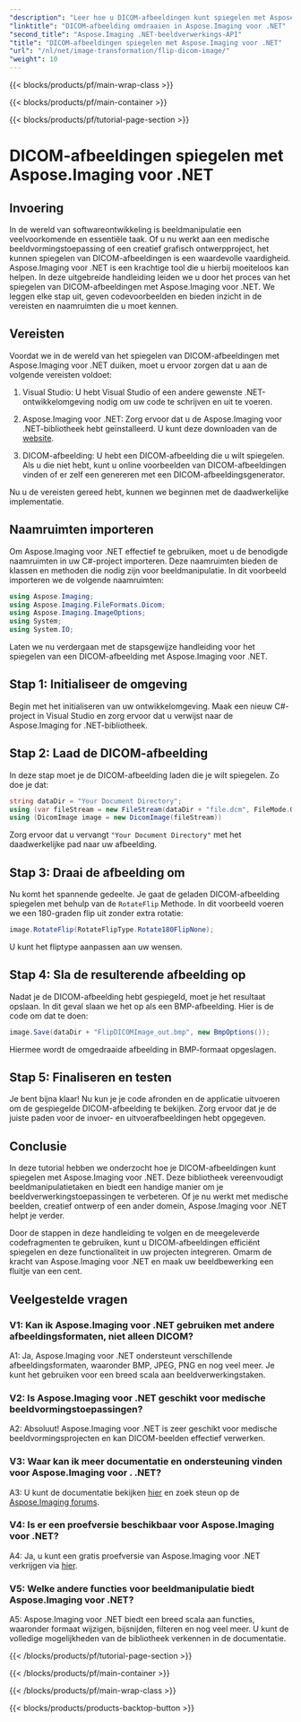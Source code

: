 ```yaml
---
"description": "Leer hoe u DICOM-afbeeldingen kunt spiegelen met Aspose.Imaging voor .NET. Eenvoudige, efficiënte beeldmanipulatie voor medische toepassingen en meer."
"linktitle": "DICOM-afbeelding omdraaien in Aspose.Imaging voor .NET"
"second_title": "Aspose.Imaging .NET-beeldverwerkings-API"
"title": "DICOM-afbeeldingen spiegelen met Aspose.Imaging voor .NET"
"url": "/nl/net/image-transformation/flip-dicom-image/"
"weight": 10
---
```


{{< blocks/products/pf/main-wrap-class >}}

{{< blocks/products/pf/main-container >}}

{{< blocks/products/pf/tutorial-page-section >}}

# DICOM-afbeeldingen spiegelen met Aspose.Imaging voor .NET

## Invoering

In de wereld van softwareontwikkeling is beeldmanipulatie een veelvoorkomende en essentiële taak. Of u nu werkt aan een medische beeldvormingstoepassing of een creatief grafisch ontwerpproject, het kunnen spiegelen van DICOM-afbeeldingen is een waardevolle vaardigheid. Aspose.Imaging voor .NET is een krachtige tool die u hierbij moeiteloos kan helpen. In deze uitgebreide handleiding leiden we u door het proces van het spiegelen van DICOM-afbeeldingen met Aspose.Imaging voor .NET. We leggen elke stap uit, geven codevoorbeelden en bieden inzicht in de vereisten en naamruimten die u moet kennen.

## Vereisten

Voordat we in de wereld van het spiegelen van DICOM-afbeeldingen met Aspose.Imaging voor .NET duiken, moet u ervoor zorgen dat u aan de volgende vereisten voldoet:

1. Visual Studio: U hebt Visual Studio of een andere gewenste .NET-ontwikkelomgeving nodig om uw code te schrijven en uit te voeren.

2. Aspose.Imaging voor .NET: Zorg ervoor dat u de Aspose.Imaging voor .NET-bibliotheek hebt geïnstalleerd. U kunt deze downloaden van de [website](https://releases.aspose.com/imaging/net/).

3. DICOM-afbeelding: U hebt een DICOM-afbeelding die u wilt spiegelen. Als u die niet hebt, kunt u online voorbeelden van DICOM-afbeeldingen vinden of er zelf een genereren met een DICOM-afbeeldingsgenerator.

Nu u de vereisten gereed hebt, kunnen we beginnen met de daadwerkelijke implementatie.

## Naamruimten importeren

Om Aspose.Imaging voor .NET effectief te gebruiken, moet u de benodigde naamruimten in uw C#-project importeren. Deze naamruimten bieden de klassen en methoden die nodig zijn voor beeldmanipulatie. In dit voorbeeld importeren we de volgende naamruimten:

```csharp
using Aspose.Imaging;
using Aspose.Imaging.FileFormats.Dicom;
using Aspose.Imaging.ImageOptions;
using System;
using System.IO;
```

Laten we nu verdergaan met de stapsgewijze handleiding voor het spiegelen van een DICOM-afbeelding met Aspose.Imaging voor .NET.

## Stap 1: Initialiseer de omgeving

Begin met het initialiseren van uw ontwikkelomgeving. Maak een nieuw C#-project in Visual Studio en zorg ervoor dat u verwijst naar de Aspose.Imaging for .NET-bibliotheek.

## Stap 2: Laad de DICOM-afbeelding

In deze stap moet je de DICOM-afbeelding laden die je wilt spiegelen. Zo doe je dat:

```csharp
string dataDir = "Your Document Directory";
using (var fileStream = new FileStream(dataDir + "file.dcm", FileMode.Open, FileAccess.Read))
using (DicomImage image = new DicomImage(fileStream))
```

Zorg ervoor dat u vervangt `"Your Document Directory"` met het daadwerkelijke pad naar uw afbeelding.

## Stap 3: Draai de afbeelding om

Nu komt het spannende gedeelte. Je gaat de geladen DICOM-afbeelding spiegelen met behulp van de `RotateFlip` Methode. In dit voorbeeld voeren we een 180-graden flip uit zonder extra rotatie:

```csharp
image.RotateFlip(RotateFlipType.Rotate180FlipNone);
```

U kunt het fliptype aanpassen aan uw wensen.

## Stap 4: Sla de resulterende afbeelding op

Nadat je de DICOM-afbeelding hebt gespiegeld, moet je het resultaat opslaan. In dit geval slaan we het op als een BMP-afbeelding. Hier is de code om dat te doen:

```csharp
image.Save(dataDir + "FlipDICOMImage_out.bmp", new BmpOptions());
```

Hiermee wordt de omgedraaide afbeelding in BMP-formaat opgeslagen.

## Stap 5: Finaliseren en testen

Je bent bijna klaar! Nu kun je je code afronden en de applicatie uitvoeren om de gespiegelde DICOM-afbeelding te bekijken. Zorg ervoor dat je de juiste paden voor de invoer- en uitvoerafbeeldingen hebt opgegeven.

## Conclusie

In deze tutorial hebben we onderzocht hoe je DICOM-afbeeldingen kunt spiegelen met Aspose.Imaging voor .NET. Deze bibliotheek vereenvoudigt beeldmanipulatietaken en biedt een handige manier om je beeldverwerkingstoepassingen te verbeteren. Of je nu werkt met medische beelden, creatief ontwerp of een ander domein, Aspose.Imaging voor .NET helpt je verder.

Door de stappen in deze handleiding te volgen en de meegeleverde codefragmenten te gebruiken, kunt u DICOM-afbeeldingen efficiënt spiegelen en deze functionaliteit in uw projecten integreren. Omarm de kracht van Aspose.Imaging voor .NET en maak uw beeldbewerking een fluitje van een cent.

## Veelgestelde vragen

### V1: Kan ik Aspose.Imaging voor .NET gebruiken met andere afbeeldingsformaten, niet alleen DICOM?
A1: Ja, Aspose.Imaging voor .NET ondersteunt verschillende afbeeldingsformaten, waaronder BMP, JPEG, PNG en nog veel meer. Je kunt het gebruiken voor een breed scala aan beeldverwerkingstaken.

### V2: Is Aspose.Imaging voor .NET geschikt voor medische beeldvormingstoepassingen?
A2: Absoluut! Aspose.Imaging voor .NET is zeer geschikt voor medische beeldvormingsprojecten en kan DICOM-beelden effectief verwerken.

### V3: Waar kan ik meer documentatie en ondersteuning vinden voor Aspose.Imaging voor . .NET?
A3: U kunt de documentatie bekijken [hier](https://reference.aspose.com/imaging/net/) en zoek steun op de [Aspose.Imaging forums](https://forum.aspose.com/).

### V4: Is er een proefversie beschikbaar voor Aspose.Imaging voor .NET?
A4: Ja, u kunt een gratis proefversie van Aspose.Imaging voor .NET verkrijgen via [hier](https://releases.aspose.com/).

### V5: Welke andere functies voor beeldmanipulatie biedt Aspose.Imaging voor .NET?
A5: Aspose.Imaging voor .NET biedt een breed scala aan functies, waaronder formaat wijzigen, bijsnijden, filteren en nog veel meer. U kunt de volledige mogelijkheden van de bibliotheek verkennen in de documentatie.

{{< /blocks/products/pf/tutorial-page-section >}}

{{< /blocks/products/pf/main-container >}}

{{< /blocks/products/pf/main-wrap-class >}}

{{< blocks/products/products-backtop-button >}}